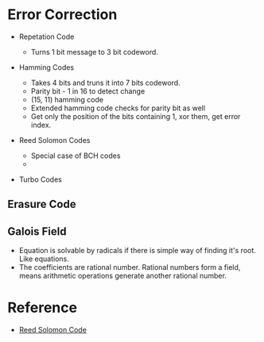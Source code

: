 # Error Correction

- Repetation Code
    - Turns 1 bit message to 3 bit codeword.

- Hamming Codes
    - Takes 4 bits and truns it into 7 bits codeword.
    - Parity bit - 1 in 16 to detect change
    - (15, 11) hamming code
    - Extended hamming code checks for parity bit as well
    - Get only the position of the bits containing 1, xor them, get error index.

- Reed Solomon Codes
    - Special case of BCH codes
    -  

- Turbo Codes



## Erasure Code


## Galois Field
- Equation is solvable by radicals if there is simple way of finding it's root. Like equations.
- The coefficients are rational number. Rational numbers form a field, means arithmetic operations generate another rational number.


# Reference
- [Reed Solomon Code](https://www.cs.cmu.edu/~guyb/realworld/reedsolomon/reed_solomon_codes.html)